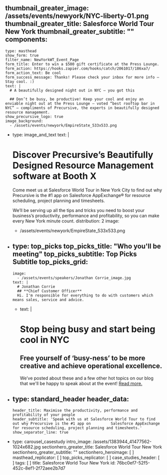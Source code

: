 thumbnail_greater_image: /assets/events/newyork/NYC-liberty-01.png
thumbnail_greater_title: Salesforce World Tour New York
thumbnail_greater_subtitle: ""
components:
  - 
    type: masthead
    show_form: true
    filter_name: NewYorkWT_Event_Page
    form_title: Enter to win a $500 gift certificate at the Press Lounge.
    form_action: https://hooks.zapier.com/hooks/catch/2061017/186xa7/
    form_action_text: Be cool
    form_success_message: Thanks! Please check your inbox for more info – Stay cool. :)
    text: |
      # A beautifully designed night out in NYC – you got this
      
      ## Don’t be busy, be productive! Keep your cool and enjoy an enviable night out at the Press Lounge – voted “best rooftop bar in NYC” – compliments of Precursive, the experts in beautifully designed resource management.
    show_precursive_logo: true
    image_background:
      - /assets/events/newyork/EmpireState_533x533.png
  - 
    type: image_and_text
    text: |
      # Discover Precursive’s Beautifully Designed Resource Management software at Booth X
      
      Come meet us at Salesforce World Tour in New York City to find out why Precursive is the #1 app on Salesforce AppExchange® for resource scheduling, project planning and timesheets.
      
      We’ll be serving up all the tips and tricks you need to boost your business’s productivity, performance and profitability, so you can make every New York minute count.
    distribution: 2
    image:
      - /assets/events/newyork/EmpireState_533x533.png
  - 
    type: top_picks
    top_picks_title: "Who you'll be meeting"
    top_picks_subtitle: Top Picks Subtitle
    top_picks_grid:
      - 
        image:
          - /assets/events/speakers/Jonathan Corrie_image.jpg
        text: |
          # Jonathan Corrie
          ## **Chief Customer Officer**
          Hi. I'm responsible for everything to do with customers which means sales, service and advice.
      - 
        text: |
          # Stop being busy and start being cool in NYC
          ## **Free yourself of ‘busy-ness’ to be more creative and achieve operational excellence.**
          We’ve posted about these and a few other hot topics on our blog that we'll be happy to speak about at the event! [Read more.](https://precursive.com/blog/precursive-salesforce-world-tour-new-york)
  - 
    type: standard_header
    header_data:
      - 
        header_title: Maximise the productivity, performance and profitability of your people
        header_subtitle: 'Speak with us at Salesforce World Tour to find out why Precursive is the #1 app on         Salesforce AppExchange for resource scheduling, project planning and timesheets.'
        show_separator_line: true
  - 
    type: carousel_casestudy
intro_image: /assets/1383944_41477562-1024x682.jpg
sectionhero_greater_title: Salesforce World Tour New York
sectionhero_greater_subtitle: ""
sectionhero_heroimage: [ ]
masthead_replicator: [ ]
top_picks_replicator: [ ]
case_studies_header: [ ]
tags: [ ]
title: Salesforce World Tour New York
id: 76bc0ef7-52f5-452c-8ef1-2f72aee2b7d7
